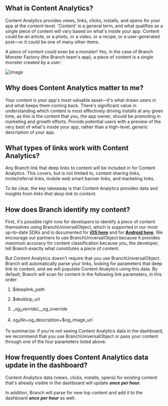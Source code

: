 ## What is Content Analytics?

Content Analytics provides views, links, clicks, installs, and opens for your app at the _content_-level. 'Content' is a general term, and what qualifies as a single piece of content will vary based on what's inside your app. Content could be an article, or a photo, or a video, or a recipe, or a user-generated post—or it could be one of many other items.

A piece of content could even be a monster! Yes, in the case of Branch Monster Factory (the Branch team's app), a piece of content is a single monster created by a user:

![image](/img/pages/analytics/content-analytics0.png)


## Why does Content Analytics matter to me?

Your content is your app's most valuable asset—it's what draws users in and what keeps them coming back. There's significant value in understanding which content is most effectively driving installs at any given time, as this is the content that you, the app owner, should be promoting in marketing and growth efforts. Provide potential users with a preview of the very best of what's inside your app, rather than a high-level, generic description of your app.

## What types of links work with Content Analytics?

Any Branch link that deep links to content will be included in for Content Analytics. This covers, but is not limited to, content sharing links, invite/referral links, mobile web smart banner links, and marketing links.

To be clear, the key takeaway is that Content Analytics provides data and insights from _links that deep link to content._

## How does Branch identify my content?

First, it's possible right now for developers to identify a piece of content themselves using BranchUniversalObject, which is supported in our most up-to-date SDKs and is documented for **[iOS here](https://dev.branch.io/recipes/content_sharing/ios/#creating-links-programmatically-to-share-content)** and for **[Android here](https://dev.branch.io/recipes/content_sharing/android/#creating-links-programmatically-to-share-content)**. We encourage our partners to use BranchUniversalObject because it provides maximum accuracy for content classification because you, the developer, tell Branch exactly what constitutes a piece of content.

But Content Analytics doesn't require that you use BranchUniversalObject. Branch will automatically parse your links, looking for parameters that deep link to content, and we will populate Content Analytics using this data. By default, Branch will scan for content in the following link parameters, in this order:

1) $deeplink_path

2) $desktop_url

3) $\_og_override/$\__og_override

4) $og_title+$og_description+$og_image_url

To summarize: if you're not seeing Content Analytics data in the dashboard, we recommend that you use BranchUniversalObject _or_ pass your content through one of the four parameters listed above.

## How frequently does Content Analytics data update in the dashboard?

Content Analytics data (views, clicks, installs, opens) for existing content that's already visible in the dashboard will update **_once per hour_**.

In addition, Branch will parse for new top content and add it to the dashboard **_once per hour_** as well.
